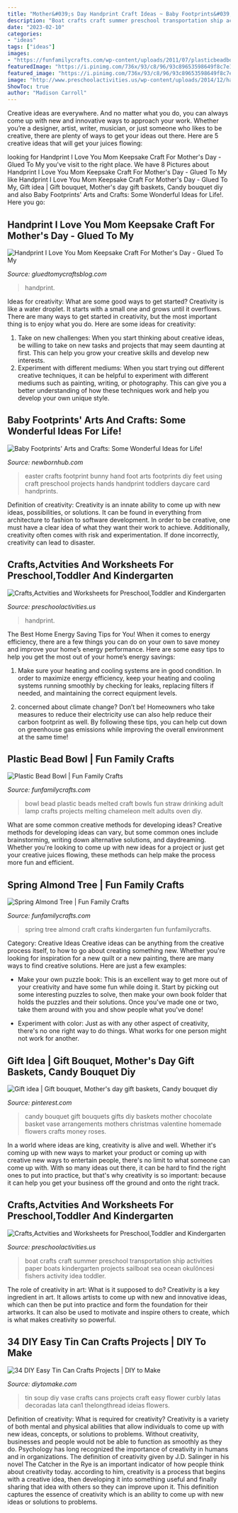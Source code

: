 ```yaml
---
title: "Mother&#039;s Day Handprint Craft Ideas ~ Baby Footprints&#039; Arts And Crafts: Some Wonderful Ideas For Life!"
description: "Boat crafts craft summer preschool transportation ship activities paper boats kindergarten projects sailboat sea ocean okulöncesi fishers activity idea toddler"
date: "2023-02-10"
categories:
- "ideas"
tags: ["ideas"]
images:
- "https://funfamilycrafts.com/wp-content/uploads/2011/07/plasticbeadbowl.jpg"
featuredImage: "https://i.pinimg.com/736x/93/c8/96/93c89653598649f8c7e1a56bc3bc1783--gift-bouquet-candy-vase-bouquet.jpg"
featured_image: "https://i.pinimg.com/736x/93/c8/96/93c89653598649f8c7e1a56bc3bc1783--gift-bouquet-candy-vase-bouquet.jpg"
image: "http://www.preschoolactivities.us/wp-content/uploads/2014/12/handprint-owl.jpg"
ShowToc: true
author: "Madison Carroll"
---
```



Creative ideas are everywhere. And no matter what you do, you can always come up with new and innovative ways to approach your work. Whether you’re a designer, artist, writer, musician, or just someone who likes to be creative, there are plenty of ways to get your ideas out there. Here are 5 creative ideas that will get your juices flowing: 

	

		
looking for Handprint I Love You Mom Keepsake Craft For Mother&#039;s Day - Glued To My you've visit to the right place. We have 8 Pictures about Handprint I Love You Mom Keepsake Craft For Mother&#039;s Day - Glued To My like Handprint I Love You Mom Keepsake Craft For Mother&#039;s Day - Glued To My, Gift idea | Gift bouquet, Mother&#039;s day gift baskets, Candy bouquet diy and also Baby Footprints&#039; Arts and Crafts: Some Wonderful Ideas for Life!. Here you go:
		
    
## Handprint I Love You Mom Keepsake Craft For Mother&#039;s Day - Glued To My

<img loading=lazy src="https://www.gluedtomycraftsblog.com/wp-content/uploads/2021/04/handprint-love-you-mom-keepsake-kid-craft-idea-gluedtomycrafts-683x1024.jpg" onerror="this.onerror=null;this.src='https://tse1.mm.bing.net/th?id=OIP.FVTtjbxY3iGXkC6MassEmQHaLG&amp;pid=15.1';" alt="Handprint I Love You Mom Keepsake Craft For Mother&#039;s Day - Glued To My">

_Source: gluedtomycraftsblog.com_

>handprint. 

	

Ideas for creativity: What are some good ways to get started?
Creativity is like a water droplet. It starts with a small one and grows until it overflows. There are many ways to get started in creativity, but the most important thing is to enjoy what you do. Here are some ideas for creativity: 
1. Take on new challenges: When you start thinking about creative ideas, be willing to take on new tasks and projects that may seem daunting at first. This can help you grow your creative skills and develop new interests. 
2. Experiment with different mediums: When you start trying out different creative techniques, it can be helpful to experiment with different mediums such as painting, writing, or photography. This can give you a better understanding of how these techniques work and help you develop your own unique style. 

    
## Baby Footprints&#039; Arts And Crafts: Some Wonderful Ideas For Life!

<img loading=lazy src="https://www.newbornhub.com/images/239xNxfootprint-easter.jpg.pagespeed.ic.Z0QB1VXWsL.jpg" onerror="this.onerror=null;this.src='https://tse4.mm.bing.net/th?id=OIP.ZPHFkQh8xWD46Q7Jy-FB-AHaLG&amp;pid=15.1';" alt="Baby Footprints&#039; Arts and Crafts: Some Wonderful Ideas for Life!">

_Source: newbornhub.com_

>easter crafts footprint bunny hand foot arts footprints diy feet using craft preschool projects hands handprint toddlers daycare card handprints. 

	

Definition of creativity:
Creativity is an innate ability to come up with new ideas, possibilities, or solutions. It can be found in everything from architecture to fashion to software development. In order to be creative, one must have a clear idea of what they want their work to achieve. Additionally, creativity often comes with risk and experimentation. If done incorrectly, creativity can lead to disaster.

    
## Crafts,Actvities And Worksheets For Preschool,Toddler And Kindergarten

<img loading=lazy src="http://www.preschoolactivities.us/wp-content/uploads/2014/12/handprint-owl.jpg" onerror="this.onerror=null;this.src='https://tse4.mm.bing.net/th?id=OIP.4cyMl_hnqOGeVMV-ug0ftAHaMW&amp;pid=15.1';" alt="Crafts,Actvities and Worksheets for Preschool,Toddler and Kindergarten">

_Source: preschoolactivities.us_

>handprint. 

	

The Best Home Energy Saving Tips for You!
When it comes to energy efficiency, there are a few things you can do on your own to save money and improve your home’s energy performance. Here are some easy tips to help you get the most out of your home’s energy savings:
1. Make sure your heating and cooling systems are in good condition. In order to maximize energy efficiency, keep your heating and cooling systems running smoothly by checking for leaks, replacing filters if needed, and maintaining the correct equipment levels.

2. concerned about climate change? Don’t be! Homeowners who take measures to reduce their electricity use can also help reduce their carbon footprint as well. By following these tips, you can help cut down on greenhouse gas emissions while improving the overall environment at the same time!

    
## Plastic Bead Bowl | Fun Family Crafts

<img loading=lazy src="https://funfamilycrafts.com/wp-content/uploads/2011/07/plasticbeadbowl.jpg" onerror="this.onerror=null;this.src='https://tse2.mm.bing.net/th?id=OIP.LxDg7zwJkHodfKMbhXAm1gHaE9&amp;pid=15.1';" alt="Plastic Bead Bowl | Fun Family Crafts">

_Source: funfamilycrafts.com_

>bowl bead plastic beads melted craft bowls fun straw drinking adult lamp crafts projects melting chameleon melt adults oven diy. 

	

What are some common creative methods for developing ideas?
Creative methods for developing ideas can vary, but some common ones include brainstorming, writing down alternative solutions, and daydreaming. Whether you're looking to come up with new ideas for a project or just get your creative juices flowing, these methods can help make the process more fun and efficient.

    
## Spring Almond Tree | Fun Family Crafts

<img loading=lazy src="https://funfamilycrafts.com/wp-content/uploads/2012/03/P1030778.jpg" onerror="this.onerror=null;this.src='https://tse1.mm.bing.net/th?id=OIP.g17_GMfeIx1tkyc3-lDPZAHaJ4&amp;pid=15.1';" alt="Spring Almond Tree | Fun Family Crafts">

_Source: funfamilycrafts.com_

>spring tree almond craft crafts kindergarten fun funfamilycrafts. 

	

Category: Creative Ideas
Creative ideas can be anything from the creative process itself, to how to go about creating something new. Whether you're looking for inspiration for a new quilt or a new painting, there are many ways to find creative solutions. Here are just a few examples: 
- Make your own puzzle book: This is an excellent way to get more out of your creativity and have some fun while doing it. Start by picking out some interesting puzzles to solve, then make your own book folder that holds the puzzles and their solutions. Once you've made one or two, take them around with you and show people what you've done! 

- Experiment with color: Just as with any other aspect of creativity, there's no one right way to do things. What works for one person might not work for another.

    
## Gift Idea | Gift Bouquet, Mother&#039;s Day Gift Baskets, Candy Bouquet Diy

<img loading=lazy src="https://i.pinimg.com/736x/93/c8/96/93c89653598649f8c7e1a56bc3bc1783--gift-bouquet-candy-vase-bouquet.jpg" onerror="this.onerror=null;this.src='https://tse1.mm.bing.net/th?id=OIP.VWfuq83Gc-xKTe8rd_EExwHaK-&amp;pid=15.1';" alt="Gift idea | Gift bouquet, Mother&#039;s day gift baskets, Candy bouquet diy">

_Source: pinterest.com_

>candy bouquet gift bouquets gifts diy baskets mother chocolate basket vase arrangements mothers christmas valentine homemade flowers crafts money roses. 

	

In a world where ideas are king, creativity is alive and well. Whether it's coming up with new ways to market your product or coming up with creative new ways to entertain people, there's no limit to what someone can come up with. With so many ideas out there, it can be hard to find the right ones to put into practice, but that's why creativity is so important: because it can help you get your business off the ground and onto the right track.

    
## Crafts,Actvities And Worksheets For Preschool,Toddler And Kindergarten

<img loading=lazy src="http://www.preschoolactivities.us/wp-content/uploads/2015/05/boat-craft1.jpg" onerror="this.onerror=null;this.src='https://tse1.mm.bing.net/th?id=OIP.4omcdmVdMq2cWiCAckv-BwHaJ4&amp;pid=15.1';" alt="Crafts,Actvities and Worksheets for Preschool,Toddler and Kindergarten">

_Source: preschoolactivities.us_

>boat crafts craft summer preschool transportation ship activities paper boats kindergarten projects sailboat sea ocean okulöncesi fishers activity idea toddler. 

	

The role of creativity in art: What is it supposed to do?
Creativity is a key ingredient in art. It allows artists to come up with new and innovative ideas, which can then be put into practice and form the foundation for their artworks. It can also be used to motivate and inspire others to create, which is what makes creativity so powerful.

    
## 34 DIY Easy Tin Can Crafts Projects | DIY To Make

<img loading=lazy src="http://www.diytomake.com/wp-content/uploads/2016/08/tin-can-vase-1.jpg" onerror="this.onerror=null;this.src='https://tse2.mm.bing.net/th?id=OIP.WCvL1zazDgeGJOiXNpls5gHaIJ&amp;pid=15.1';" alt="34 DIY Easy Tin Can Crafts Projects | DIY to Make">

_Source: diytomake.com_

>tin soup diy vase crafts cans projects craft easy flower curbly latas decoradas lata can1 thelongthread ideias flowers. 

	

Definition of creativity: What is required for creativity?
Creativity is a variety of both mental and physical abilities that allow individuals to come up with new ideas, concepts, or solutions to problems. Without creativity, businesses and people would not be able to function as smoothly as they do. Psychology has long recognized the importance of creativity in humans and in organizations. The definition of creativity given by J.D. Salinger in his novel The Catcher in the Rye is an important indicator of how people think about creativity today. according to him, creativity is a process that begins with a creative idea, then developing it into something useful and finally sharing that idea with others so they can improve upon it. This definition captures the essence of creativity which is an ability to come up with new ideas or solutions to problems.

